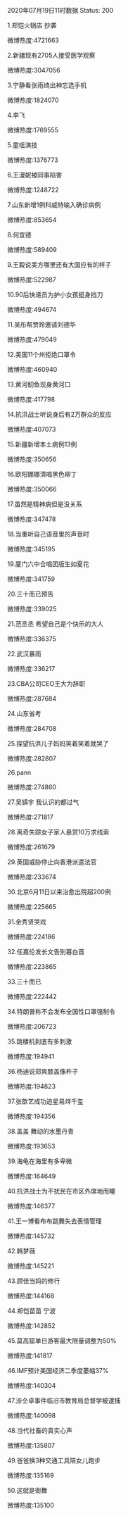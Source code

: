 2020年07月19日11时数据
Status: 200

1.郑恺火锅店 抄袭

微博热度:4721663

2.新疆现有2705人接受医学观察

微博热度:3047056

3.宁静看张雨绮出神忘选手机

微博热度:1824070

4.李飞

微博热度:1769555

5.童瑶演技

微博热度:1376773

6.王漫妮被同事陷害

微博热度:1248722

7.山东新增1例科威特输入确诊病例

微博热度:853654

8.何宜德

微博热度:589409

9.王毅说美方哪里还有大国应有的样子

微博热度:522987

10.90后快递员为护小女孩挺身挡刀

微博热度:494674

11.吴彤帮贾玲邀请刘德华

微博热度:479049

12.美国11个州拒绝口罩令

微博热度:460940

13.黄河鱽鱼现身黄河口

微博热度:417798

14.抗洪战士听说身后有2万群众的反应

微博热度:407073

15.新疆新增本土病例13例

微博热度:350656

16.欧阳娜娜清唱黑色柳丁

微博热度:350066

17.虽然是精神病但是没关系

微博热度:347478

18.当重听自己语音里的声音时

微博热度:345195

19.厦门六中合唱团版生如夏花

微博热度:341759

20.三十而已预告

微博热度:339025

21.范丞丞 希望自己是个快乐的大人

微博热度:336375

22.武汉暴雨

微博热度:336217

23.CBA公司CEO王大为辞职

微博热度:287684

24.山东省考

微博热度:284708

25.探望抗洪儿子妈妈笑着笑着就哭了

微博热度:282807

26.pann

微博热度:274860

27.吴镇宇 我认识的都过气

微博热度:271817

28.离奇失踪女子家人悬赏10万求线索

微博热度:261679

29.英国威胁停止向香港派遣法官

微博热度:233674

30.北京6月11日以来治愈出院超200例

微博热度:225665

31.金秀贤哭戏

微博热度:224186

32.任嘉伦发长文告别暮白首

微博热度:223865

33.三十而已

微博热度:222442

34.特朗普称不会发布全国性口罩强制令

微博热度:206723

35.跳楼机到底有多刺激

微博热度:194941

36.杨迪说郑爽膝盖像杵子

微博热度:194823

37.张歆艺成功追星易烊千玺

微博热度:194356

38.盖盖 舞动的水墨丹青

微博热度:193653

39.海龟在海里有多卑微

微博热度:164649

40.抗洪战士为不扰民在市区外席地而睡

微博热度:146377

41.王一博看布布跳舞失去表情管理

微博热度:145732

42.韩梦薇

微博热度:145221

43.顾佳当妈的修行

微博热度:144168

44.郑恺苗苗 宁波

微博热度:142852

45.莫高窟单日游客最大限量调整为50%

微博热度:141817

46.IMF预计美国经济二季度萎缩37%

微博热度:140304

47.涉仝卓事件临汾市教育局总督学被逮捕

微博热度:140098

48.当代社畜的真实心声

微博热度:135807

49.爸爸换3种交通工具陪女儿跑步

微博热度:135169

50.这就是街舞

微博热度:135100

